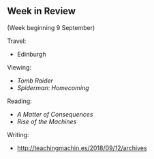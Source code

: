 ## Week in Review
(Week beginning 9 September)

Travel:
* Edinburgh

Viewing:
* _Tomb Raider_
* _Spiderman: Homecoming_

Reading:
* _A Matter of Consequences_
* _Rise of the Machines_

Writing:
* http://teachingmachin.es/2018/09/12/archives
